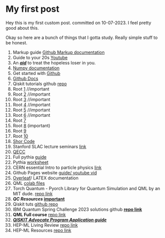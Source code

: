 # My first post

Hey this is my first custom post. committed on 10-07-2023. I feel pretty good about this.

Okay so here are a bunch of things that I gotta study. Really simple stuff to be honest. 

1. Markup guide [Github Markup documentation](https://docs.github.com/en/get-started/writing-on-github/getting-started-with-writing-and-formatting-on-github/basic-writing-and-formatting-syntax)
2. Guide to your 20s [Youtube](https://www.youtube.com/watch?v=kuEN1KbjjTE)
3. An [***aid***](https://www.youtube.com/watch?v=ObhXJ3Ivxtg&t=141s) to treat the hopeless loser in you.
4. [Numpy documentation](https://numpy.org/doc/stable/reference/routines.html)
5. Get started with [Github](https://docs.github.com/en/get-started)
6. [Github Docs](https://docs.github.com/en)
7. Qiskit tutorials github [repo](https://github.com/Qiskit/qiskit-tutorials)
8. Root [1](https://root.cern.ch/root/htmldoc/guides/users-guide/ROOTUsersGuide.html)  //important
9. Root [2](https://root.cern.ch/root/htmldoc/guides/primer/ROOTPrimer.html)  //important
10. Root [3](https://www-f9.ijs.si/~eva/rootForBeginners/)  //important
11. Root [4](http://web.mit.edu/root_v6.12/ROOT-Primer.pdf)  //important
12. Root [5](http://physics.bu.edu/neppsr/2007/TALKS-2007/ROOT_Tutorial_Bose.pdf)  //important
13. Root [6](https://root.cern/doc/master/basic_8C.html)  //important
14. Root [7](https://agnieszkamucha.github.io/ParticlePhysics/Files/Tutorial-ROOT.pdf)
15. Root [8](https://indico.lip.pt/event/239/sessions/72/attachments/429/519/Root_v2.pdf) (important)
16. Root [9](http://arpg-serv.ing2.uniroma1.it/twiki/pub/Main/TutorialRoot/SessionI.pdf)
17. Root [10](http://pprc.qmul.ac.uk/~bona/ulpg/unix-root/lecture5-6.pdf)
18. [Shor Code](https://www.slac.stanford.edu/slac/sass/talks/frederico_6-30-2010.pdf)
19. Stanford SLAC lecture seminars [link](https://www.slac.stanford.edu/slac/sass/archive.html)
20. [QECC](https://en.wikipedia.org/wiki/Quantum_error_correction)
21. Full pythia [guide](https://pythia.org/download/pdf/pythia8300.pdf)
22. Pythia [worksheet](https://pythia.org/download/pdf/worksheet8200.pdf)
23. CERN essential Intro to particle physics [link](https://indico.cern.ch/event/447008/contributions/1953687/attachments/1184942/1717323/ParticlePhysicsFOR_TEACHERS.pdf)
24. Github Pages website [guide/ youtube vid](https://www.youtube.com/watch?v=qZsgPgGdOzQ)
25. [Overleaf](https://www.overleaf.com/learn)/ LATEX documentation
26. QML [colab files](https://github.com/ronitinvecc/Learn-Quantum-Machine-Learning)
27. Torch Quantum - Pyorch Library for Quantum Simulation and QML by an MIT dude. [repo link](https://github.com/ronitinvecc/torchquantum/)
28. **_QC Resources_ [important](https://github.com/ronitinvecc/Quantum-Computing-Collection-Of-Resources)**
29. Qiskit tuts [github repo](https://github.com/ronitinvecc/qiskit-tutorials/tree/master/tutorials)
30. IBM Quantum Spring Challenge 2023 solutions github [**repo link**](https://github.com/ronitinvecc/ibm-quantum-challenge-spring-2023)
31. **QML Full course** [repo link](https://github.com/ronitinvecc/Quantum-Machine-Learning)
32. [***QISKIT Advocate Program Application guide***](https://github.com/ronitinvecc/application-guide)
33. HEP-ML Living Review [repo link](https://github.com/ronitinvecc/HEPML-LivingReview)
34. HEP-ML Resources [repo link](https://github.com/ronitinvecc/HEP-ML-Resources)
